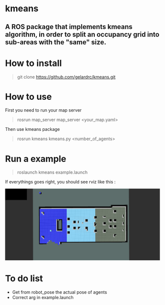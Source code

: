 # kmeans
A ROS package that implements kmeans algorithm, in order to split an occupancy grid into sub-areas with the "same" size.
-------------------------------------------------
# How to install

> git clone https://github.com/gelardrc/kmeans.git

# How to use

First you need to run your map server 

> rosrun map_server map_server <your_map.yaml> 

Then use kmeans package

> rosrun kmeans kmeans.py <number_of_agents>

# Run a example

> roslaunch kmeans example.launch

If everythings goes right, you should see rviz like this : 

![rviz](https://github.com/gelardrc/kmeans/blob/main/img/example.png)

# To do list 

- Get from robot_pose the actual pose of agents
- Correct arg in example.launch 

